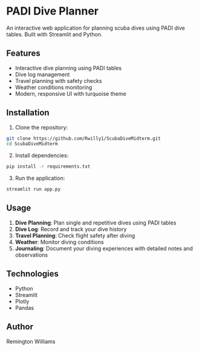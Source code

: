 # PADI Dive Planner

An interactive web application for planning scuba dives using PADI dive tables. Built with Streamlit and Python.

## Features

- Interactive dive planning using PADI tables
- Dive log management
- Travel planning with safety checks
- Weather conditions monitoring
- Modern, responsive UI with turquoise theme

## Installation

1. Clone the repository:
```bash
git clone https://github.com/Rwilly1/ScubaDiveMidterm.git
cd ScubaDiveMidterm
```

2. Install dependencies:
```bash
pip install -r requirements.txt
```

3. Run the application:
```bash
streamlit run app.py
```

## Usage

1. **Dive Planning**: Plan single and repetitive dives using PADI tables
2. **Dive Log**: Record and track your dive history
3. **Travel Planning**: Check flight safety after diving
4. **Weather**: Monitor diving conditions
5. **Journaling**: Document your diving experiences with detailed notes and observations

## Technologies

- Python
- Streamlit
- Plotly
- Pandas

## Author

Remington Williams
